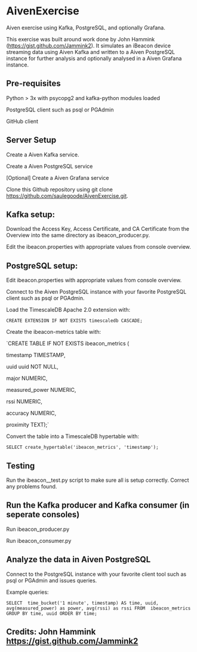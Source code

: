 # AivenExercise

Aiven exercise using Kafka, PostgreSQL, and optionally Grafana. 

This exercise was built around work done by John Hammink (https://gist.github.com/Jammink2). It simulates an iBeacon device streaming data using Aiven Kafka and written to a Aiven PostgreSQL instance for further analysis and optionally analysed in a Aiven Grafana instance.

## Pre-requisites
Python > 3x with psycopg2 and kafka-python modules loaded

PostgreSQL client such as psql or PGAdmin

GitHub client

## Server Setup
Create a Aiven Kafka service. 

Create a Aiven PostgreSQL service

[Optional] Create a Aiven Grafana service

Clone this Github repository using git clone https://github.com/saulegoode/AivenExercise.git.

## Kafka setup:

Download the Access Key, Access Certificate, and CA Certificate from the Overview into the same directory as ibeacon_producer.py.

Edit the ibeacon.properties with appropriate values from console overview.

## PostgreSQL setup:
	
Edit ibeacon.properties with appropriate values from console overview.

Connect to the Aiven PostgreSQL instance with your favorite PostgreSQL client such as psql or PGAdmin.

Load the TimescaleDB Apache 2.0 extension  with:

`CREATE EXTENSION IF NOT EXISTS timescaledb CASCADE;` 

Create the ibeacon-metrics table with:

`CREATE TABLE IF NOT EXISTS ibeacon_metrics (

  timestamp TIMESTAMP,

  uuid uuid NOT NULL,

  major NUMERIC,

  measured_power NUMERIC,

  rssi NUMERIC,

  accuracy NUMERIC,

  proximity TEXT);`

Convert the table into a TimescaleDB hypertable with:

`SELECT create_hypertable('ibeacon_metrics', 'timestamp');` 

## Testing

Run the ibeacon__test.py script to make sure all is setup correctly. Correct any problems found.

## Run the Kafka producer and Kafka consumer (in seperate consoles)

Run ibeacon_producer.py

Run ibeacon_consumer.py

## Analyze the data in Aiven PostgreSQL

Connect to the PostgreSQL instance with your favorite client tool such as psql or PGAdmin and issues queries.

Example queries:

  ` SELECT 
        time_bucket('1 minute', timestamp) AS time,
        uuid,
        avg(measured_power) as power,
        avg(rssi) as rssi
  FROM 
        ibeacon_metrics
  GROUP BY
        time, uuid
  ORDER BY
        time; ` 

## Credits: John Hammink https://gist.github.com/Jammink2
